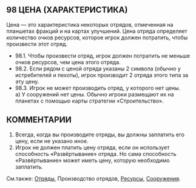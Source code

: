 98 ЦЕНА (ХАРАКТЕРИСТИКА)
---

Цена — это характеристика некоторых отрядов, отмеченная на планшетах фракций и на картах улучшений. Цена отряда определяет количество очков ресурсов, которое игрок должен потратить, чтобы произвести этот отряд.  
* 98.1. Чтобы произвести отряд, игрок должен потратить не меньше очков ресурсов, чем цена этого отряда.
* 98.2. Если рядом с ценой отряда указаны 2 символа (обычно у истребителей и пехоты), игрок производит 2 отряда этого типа за эту цену.
* 98.3.  Игрок не может производить отряд, у которого нет цены.  
  а) У сооружений нет цены. Обычно игроки размещают их на планетах с помощью карты стратегии «Строительство».

КОММЕНТАРИИ
---
1) Всегда, когда вы производите отряды, вы должны заплатить его цену, если не указано иное.
2) Игрок не должен платить цену отряда, если он использует способность «Развёртывание» отряда. Но сама способность «Развёртывание» может иметь цену, которую необходимо заплатить.

См.также: [Отряды](units.md), Производство отрядов, [Ресурсы](resources.md), [Сооружения](structures.md).

